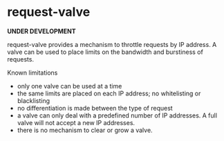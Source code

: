 # request-valve

**UNDER DEVELOPMENT**

request-valve provides a mechanism to throttle requests by IP address. A valve can be used to place limits on the bandwidth and burstiness of requests.  

Known limitations
* only one valve can be used at a time
* the same limits are placed on each IP address; no whitelisting or blacklisting
* no differentiation is made between the type of request 
* a valve can only deal with a predefined number of IP addresses. A full valve will not accept a new IP addresses.
* there is no mechanism to clear or grow a valve. 

